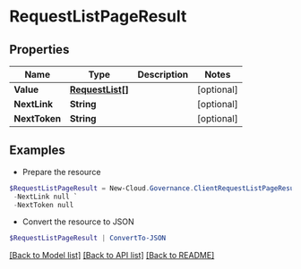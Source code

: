 # RequestListPageResult
## Properties

Name | Type | Description | Notes
------------ | ------------- | ------------- | -------------
**Value** | [**RequestList[]**](RequestList.md) |  | [optional] 
**NextLink** | **String** |  | [optional] 
**NextToken** | **String** |  | [optional] 

## Examples

- Prepare the resource
```powershell
$RequestListPageResult = New-Cloud.Governance.ClientRequestListPageResult  -Value null `
 -NextLink null `
 -NextToken null
```

- Convert the resource to JSON
```powershell
$RequestListPageResult | ConvertTo-JSON
```

[[Back to Model list]](../README.md#documentation-for-models) [[Back to API list]](../README.md#documentation-for-api-endpoints) [[Back to README]](../README.md)

